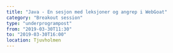 ```yaml
---
title: "Java - En sesjon med leksjoner og angrep i WebGoat"
category: "Breakout session"
type: "underprogrampost"
from: "2019-03-30T11:30"
to: "2019-03-30T16:00"
location: Tjuvholmen
---
```

